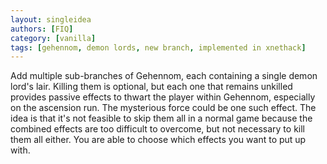 ```yaml
---
layout: singleidea
authors: [FIQ]
category: [vanilla]
tags: [gehennom, demon lords, new branch, implemented in xnethack]
---
```

Add multiple sub-branches of Gehennom, each containing a single demon lord's lair. Killing them is optional, but each one that remains unkilled provides passive effects to thwart the player within Gehennom, especially on the ascension run. The mysterious force could be one such effect. The idea is that it's not feasible to skip them all in a normal game because the combined effects are too difficult to overcome, but not necessary to kill them all either. You are able to choose which effects you want to put up with.
